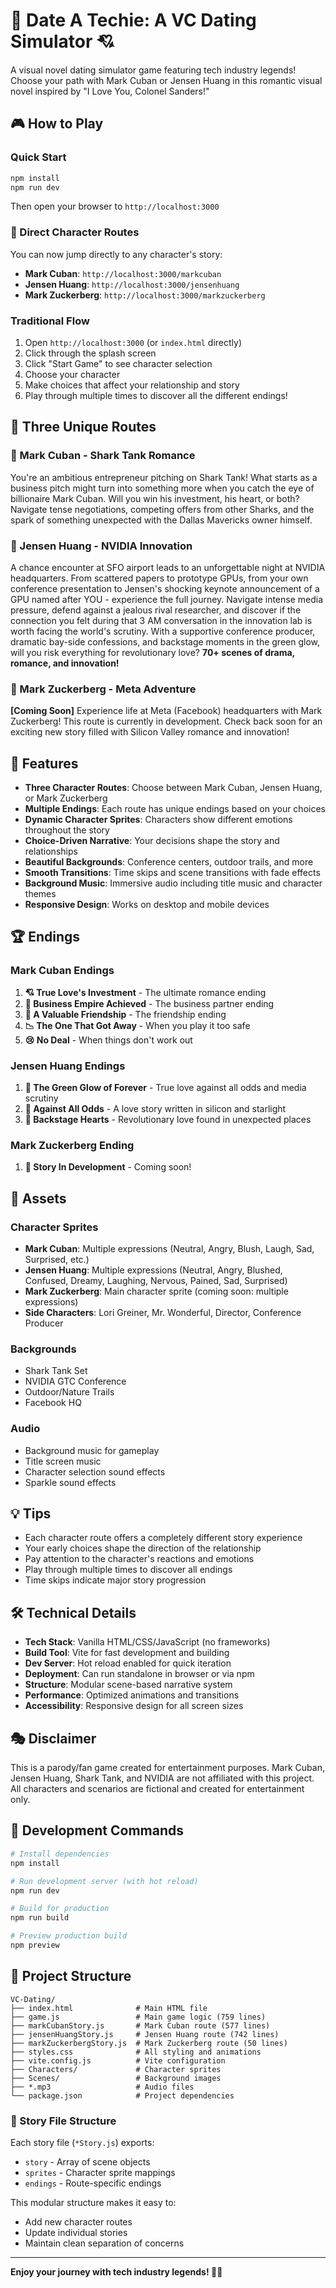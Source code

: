# 💼 Date A Techie: A VC Dating Simulator 💘

A visual novel dating simulator game featuring tech industry legends! Choose your path with Mark Cuban or Jensen Huang in this romantic visual novel inspired by "I Love You, Colonel Sanders!"

## 🎮 How to Play

### Quick Start
```bash
npm install
npm run dev
```

Then open your browser to `http://localhost:3000`

### 🔗 Direct Character Routes
You can now jump directly to any character's story:
- **Mark Cuban**: `http://localhost:3000/markcuban`
- **Jensen Huang**: `http://localhost:3000/jensenhuang`
- **Mark Zuckerberg**: `http://localhost:3000/markzuckerberg`

### Traditional Flow
1. Open `http://localhost:3000` (or `index.html` directly)
2. Click through the splash screen
3. Click "Start Game" to see character selection
4. Choose your character
5. Make choices that affect your relationship and story
6. Play through multiple times to discover all the different endings!

## 📖 Three Unique Routes

### 🦈 Mark Cuban - Shark Tank Romance
You're an ambitious entrepreneur pitching on Shark Tank! What starts as a business pitch might turn into something more when you catch the eye of billionaire Mark Cuban. Will you win his investment, his heart, or both? Navigate tense negotiations, competing offers from other Sharks, and the spark of something unexpected with the Dallas Mavericks owner himself.

### 💚 Jensen Huang - NVIDIA Innovation
A chance encounter at SFO airport leads to an unforgettable night at NVIDIA headquarters. From scattered papers to prototype GPUs, from your own conference presentation to Jensen's shocking keynote announcement of a GPU named after YOU - experience the full journey. Navigate intense media pressure, defend against a jealous rival researcher, and discover if the connection you felt during that 3 AM conversation in the innovation lab is worth facing the world's scrutiny. With a supportive conference producer, dramatic bay-side confessions, and backstage moments in the green glow, will you risk everything for revolutionary love? **70+ scenes of drama, romance, and innovation!**

### 💙 Mark Zuckerberg - Meta Adventure  
**[Coming Soon]** Experience life at Meta (Facebook) headquarters with Mark Zuckerberg! This route is currently in development. Check back soon for an exciting new story filled with Silicon Valley romance and innovation!

## 🎯 Features

- **Three Character Routes**: Choose between Mark Cuban, Jensen Huang, or Mark Zuckerberg
- **Multiple Endings**: Each route has unique endings based on your choices
- **Dynamic Character Sprites**: Characters show different emotions throughout the story
- **Choice-Driven Narrative**: Your decisions shape the story and relationships
- **Beautiful Backgrounds**: Conference centers, outdoor trails, and more
- **Smooth Transitions**: Time skips and scene transitions with fade effects
- **Background Music**: Immersive audio including title music and character themes
- **Responsive Design**: Works on desktop and mobile devices

## 🏆 Endings

### Mark Cuban Endings
1. **💘 True Love's Investment** - The ultimate romance ending
2. **🚀 Business Empire Achieved** - The business partner ending
3. **🤝 A Valuable Friendship** - The friendship ending
4. **📉 The One That Got Away** - When you play it too safe
5. **😢 No Deal** - When things don't work out

### Jensen Huang Endings
1. **💚 The Green Glow of Forever** - True love against all odds and media scrutiny
2. **🌃 Against All Odds** - A love story written in silicon and starlight
3. **💫 Backstage Hearts** - Revolutionary love found in unexpected places

### Mark Zuckerberg Ending
1. **🚧 Story In Development** - Coming soon!

## 🎨 Assets

### Character Sprites
- **Mark Cuban**: Multiple expressions (Neutral, Angry, Blush, Laugh, Sad, Surprised, etc.)
- **Jensen Huang**: Multiple expressions (Neutral, Angry, Blushed, Confused, Dreamy, Laughing, Nervous, Pained, Sad, Surprised)
- **Mark Zuckerberg**: Main character sprite (coming soon: multiple expressions)
- **Side Characters**: Lori Greiner, Mr. Wonderful, Director, Conference Producer

### Backgrounds
- Shark Tank Set
- NVIDIA GTC Conference
- Outdoor/Nature Trails
- Facebook HQ

### Audio
- Background music for gameplay
- Title screen music
- Character selection sound effects
- Sparkle sound effects

## 💡 Tips

- Each character route offers a completely different story experience
- Your early choices shape the direction of the relationship
- Pay attention to the character's reactions and emotions
- Play through multiple times to discover all endings
- Time skips indicate major story progression

## 🛠️ Technical Details

- **Tech Stack**: Vanilla HTML/CSS/JavaScript (no frameworks)
- **Build Tool**: Vite for fast development and building
- **Dev Server**: Hot reload enabled for quick iteration
- **Deployment**: Can run standalone in browser or via npm
- **Structure**: Modular scene-based narrative system
- **Performance**: Optimized animations and transitions
- **Accessibility**: Responsive design for all screen sizes

## 🎭 Disclaimer

This is a parody/fan game created for entertainment purposes. Mark Cuban, Jensen Huang, Shark Tank, and NVIDIA are not affiliated with this project. All characters and scenarios are fictional and created for entertainment only.

## 🚀 Development Commands

```bash
# Install dependencies
npm install

# Run development server (with hot reload)
npm run dev

# Build for production
npm run build

# Preview production build
npm preview
```

## 🔧 Project Structure

```
VC-Dating/
├── index.html              # Main HTML file
├── game.js                 # Main game logic (759 lines)
├── markCubanStory.js       # Mark Cuban route (577 lines)
├── jensenHuangStory.js     # Jensen Huang route (742 lines)
├── markZuckerbergStory.js  # Mark Zuckerberg route (50 lines)
├── styles.css              # All styling and animations
├── vite.config.js          # Vite configuration
├── Characters/             # Character sprites
├── Scenes/                 # Background images
├── *.mp3                   # Audio files
└── package.json            # Project dependencies
```

### 📝 Story File Structure

Each story file (`*Story.js`) exports:
- `story` - Array of scene objects
- `sprites` - Character sprite mappings
- `endings` - Route-specific endings

This modular structure makes it easy to:
- Add new character routes
- Update individual stories
- Maintain clean separation of concerns

---

**Enjoy your journey with tech industry legends! 💙💚**

